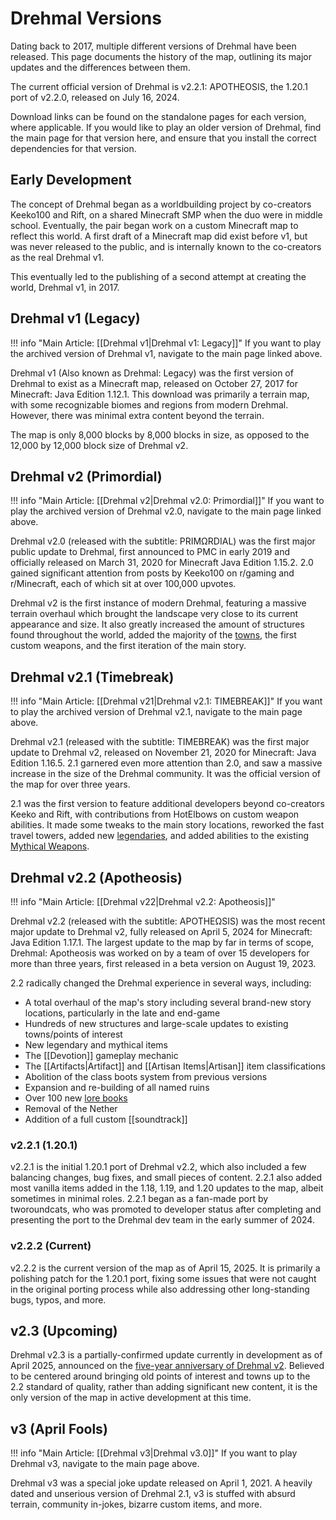 # Drehmal Versions

Dating back to 2017, multiple different versions of Drehmal have been released. This page documents the history of the map, outlining its major updates and the differences between them.

The current official version of Drehmal is v2.2.1: APOTHEOSIS, the 1.20.1 port of v2.2.0, released on July 16, 2024.

Download links can be found on the standalone pages for each version, where applicable. If you would like to play an older version of Drehmal, find the main page for that version here, and ensure that you install the correct dependencies for that version.

## Early Development

The concept of Drehmal began as a worldbuilding project by co-creators Keeko100 and Rift, on a shared Minecraft SMP when the duo were in middle school. Eventually, the pair began work on a custom Minecraft map to reflect this world. A first draft of a Minecraft map did exist before v1, but was never released to the public, and is internally known to the co-creators as the real Drehmal v1. 

This eventually led to the publishing of a second attempt at creating the world, Drehmal v1, in 2017.

## Drehmal v1 (Legacy)

!!! info "Main Article: [[Drehmal v1|Drehmal v1: Legacy]]"
    If you want to play the archived version of Drehmal v1, navigate to the main page linked above.

Drehmal v1 (Also known as Drehmal: Legacy) was the first version of Drehmal to exist as a Minecraft map, released on October 27, 2017 for Minecraft: Java Edition 1.12.1. This download was primarily a terrain map, with some recognizable biomes and regions from modern Drehmal. However, there was minimal extra content beyond the terrain.

The map is only 8,000 blocks by 8,000 blocks in size, as opposed to the 12,000 by 12,000 block size of Drehmal v2. 

## Drehmal v2 (Primordial)

!!! info "Main Article: [[Drehmal v2|Drehmal v2.0: Primordial]]"
    If you want to play the archived version of Drehmal v2.0, navigate to the main page linked above.

Drehmal v2.0 (released with the subtitle: PRIMΩRDIAL) was the first major public update to Drehmal, first announced to PMC in early 2019 and officially released on March 31, 2020 for Minecraft Java Edition 1.15.2. 2.0 gained significant attention from posts by Keeko100 on r/gaming and r/Minecraft, each of which sit at over 100,000 upvotes.

Drehmal v2 is the first instance of modern Drehmal, featuring a massive terrain overhaul which brought the landscape very close to its current appearance and size. It also greatly increased the amount of structures found throughout the world, added the majority of the [towns](/World/Settlements/Official_Towns/), the first custom weapons, and the first iteration of the main story.

## Drehmal v2.1 (Timebreak)

!!! info "Main Article: [[Drehmal v21|Drehmal v2.1: TIMEBREAK]]"
    If you want to play the archived version of Drehmal v2.1, navigate to the main page above.

Drehmal v2.1 (released with the subtitle: TIMEBREAK) was the first major update to Drehmal v2, released on November 21, 2020 for Minecraft: Java Edition 1.16.5. 2.1 garnered even more attention than 2.0, and saw a massive increase in the size of the Drehmal community. It was the official version of the map for over three years.

2.1 was the first version to feature additional developers beyond co-creators Keeko and Rift, with contributions from HotElbows on custom weapon abilities. It made some tweaks to the main story locations, reworked the fast travel towers, added new [legendaries](/Items/Legendary_Items/), and added abilities to the existing [Mythical Weapons](/Items/Mythical_Weapons/).

## Drehmal v2.2 (Apotheosis)

!!! info "Main Article: [[Drehmal v22|Drehmal v2.2: Apotheosis]]"

Drehmal v2.2 (released with the subtitle: APOTHEΩSIS) was the most recent major update to Drehmal v2, fully released on April 5, 2024 for Minecraft: Java Edition 1.17.1. The largest update to the map by far in terms of scope, Drehmal: Apotheosis was worked on by a team of over 15 developers for more than three years, first released in a beta version on August 19, 2023.

2.2 radically changed the Drehmal experience in several ways, including:

- A total overhaul of the map's story including several brand-new story locations, particularly in the late and end-game <br>
- Hundreds of new structures and large-scale updates to existing towns/points of interest <br>
- New legendary and mythical items <br>
- The [[Devotion]] gameplay mechanic <br>
- The [[Artifacts|Artifact]] and [[Artisan Items|Artisan]] item classifications <br>
- Abolition of the class boots system from previous versions <br>
- Expansion and re-building of all named ruins <br>
- Over 100 new [lore books](/Lore/Books/) <br>
- Removal of the Nether <br>
- Addition of a full custom [[soundtrack]]

### v2.2.1 (1.20.1)

v2.2.1 is the initial 1.20.1 port of Drehmal v2.2, which also included a few balancing changes, bug fixes, and small pieces of content. 2.2.1 also added most vanilla items added in the 1.18, 1.19, and 1.20 updates to the map, albeit sometimes in minimal roles. 2.2.1 began as a fan-made port by tworoundcats, who was promoted to developer status after completing and presenting the port to the Drehmal dev team in the early summer of 2024.

### v2.2.2 (Current)

v2.2.2 is the current version of the map as of April 15, 2025. It is primarily a polishing patch for the 1.20.1 port, fixing some issues that were not caught in the original porting process while also addressing other long-standing bugs, typos, and more.

## v2.3 (Upcoming)

Drehmal v2.3 is a partially-confirmed update currently in development as of April 2025, announced on the [five-year anniversary of Drehmal v2](https://www.drehmal.net/post/five-years-of-drehmal). Believed to be centered around bringing old points of interest and towns up to the 2.2 standard of quality, rather than adding significant new content, it is the only version of the map in active development at this time.

## v3 (April Fools)

!!! info "Main Article: [[Drehmal v3|Drehmal v3.0]]"
    If you want to play Drehmal v3, navigate to the main page above.

Drehmal v3 was a special joke update released on April 1, 2021. A heavily dated and unserious version of Drehmal 2.1, v3 is stuffed with absurd terrain, community in-jokes, bizarre custom items, and more.
